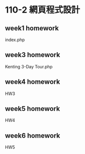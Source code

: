 # 110-2 網頁程式設計

## week1 homework
  index.php
## week3 homework
  Kenting 3-Day Tour.php
## week4 homework
  HW3
## week5 homework
  HW4
## week6 homework
  HW5
